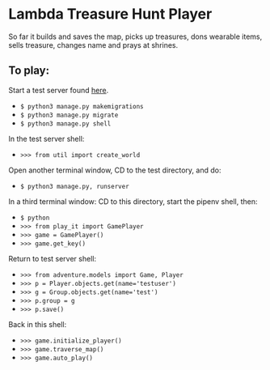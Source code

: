 # Lambda Treasure Hunt Player

So far it builds and saves the map, picks up treasures, dons wearable items, sells treasure, changes name and prays at shrines.

## To play:
Start a test server found [here](https://github.com/LambdaSchool/Lambda-Treasure-Hunt--Test).
- `$ python3 manage.py makemigrations`
- `$ python3 manage.py migrate`
- `$ python3 manage.py shell`

In the test server shell:
- `>>> from util import create_world`

Open another terminal window, CD to the test directory, and do:
- `$ python3 manage.py, runserver`

In a third terminal window:
CD to this directory, start the pipenv shell, then:
- `$ python`
- `>>> from play_it import GamePlayer`
- `>>> game = GamePlayer()`
- `>>> game.get_key()`

Return to test server shell:
- `>>> from adventure.models import Game, Player`
- `>>> p = Player.objects.get(name='testuser')`
- `>>> g = Group.objects.get(name='test')`
- `>>> p.group = g`
- `>>> p.save()`

Back in this shell:
- `>>> game.initialize_player()`
- `>>> game.traverse_map()`
- `>>> game.auto_play()`
